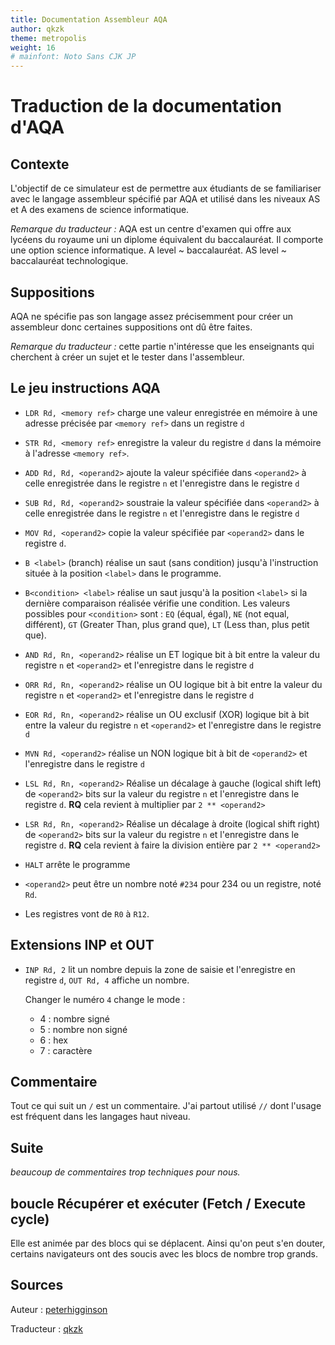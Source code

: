 ```yaml
---
title: Documentation Assembleur AQA
author: qkzk
theme: metropolis
weight: 16
# mainfont: Noto Sans CJK JP
---
```



# Traduction de la documentation d'AQA

## Contexte

L'objectif de ce simulateur est de permettre aux étudiants de se familiariser avec le langage assembleur spécifié par AQA et utilisé dans les niveaux AS et A des examens de science informatique.

_Remarque du traducteur :_ AQA est un centre d'examen qui offre aux lycéens du royaume uni un diplome équivalent du baccalauréat. Il comporte une option science informatique. A level ~ baccalauréat. AS level ~ baccalauréat technologique.

## Suppositions


AQA ne spécifie pas son langage assez précisemment pour créer un assembleur donc certaines suppositions ont dû être faites.


_Remarque du traducteur :_ cette partie n'intéresse que les enseignants qui cherchent à créer un sujet et le tester dans l'assembleur.

## Le jeu instructions AQA

* `LDR Rd, <memory ref>` charge une valeur enregistrée en mémoire à une adresse précisée par `<memory ref>` dans un registre `d`

* `STR Rd, <memory ref>` enregistre la valeur du registre `d` dans la mémoire à l'adresse `<memory ref>`.

* `ADD Rd, Rd, <operand2>` ajoute la valeur spécifiée dans `<operand2>` à celle enregistrée dans le registre `n` et l'enregistre dans le registre `d`

* `SUB Rd, Rd, <operand2>` soustraie la valeur spécifiée dans `<operand2>` à celle enregistrée dans le registre `n` et l'enregistre dans le registre `d`

* `MOV Rd, <operand2>` copie la valeur spécifiée par `<operand2>` dans le registre `d`.

* `B <label>` (branch) réalise un saut (sans condition) jusqu'à l'instruction située à la position `<label>` dans le programme.

* `B<condition> <label>` réalise un saut jusqu'à la position `<label>` si la dernière comparaison réalisée vérifie une condition. Les valeurs possibles pour `<condition>` sont : `EQ` (équal, égal), `NE` (not equal, différent), `GT` (Greater Than, plus grand que), `LT` (Less than, plus petit que).

* `AND Rd, Rn, <operand2>` réalise un ET logique bit à bit entre la valeur du registre `n` et `<operand2>` et l'enregistre dans le registre `d`

* `ORR Rd, Rn, <operand2>` réalise un OU logique bit à bit entre la valeur du registre `n` et `<operand2>` et l'enregistre dans le registre `d`

* `EOR Rd, Rn, <operand2>` réalise un OU exclusif (XOR) logique bit à bit entre la valeur du registre `n` et `<operand2>` et l'enregistre dans le registre `d`


* `MVN Rd, <operand2>` réalise un NON logique bit à bit de `<operand2>` et l'enregistre dans le registre `d`


* `LSL Rd, Rn, <operand2>` Réalise un décalage à gauche (logical shift left) de `<operand2>` bits sur la valeur du registre `n` et l'enregistre dans le registre `d`. **RQ** cela revient à multiplier par `2 ** <operand2>`


* `LSR Rd, Rn, <operand2>` Réalise un décalage à droite (logical shift right) de `<operand2>` bits sur la valeur du registre `n` et l'enregistre dans le registre `d`. **RQ** cela revient à faire la division entière par `2 ** <operand2>`

* `HALT` arrête le programme

* `<operand2>` peut être un nombre noté `#234` pour $234$ ou un registre, noté `Rd`.

* Les registres vont de `R0` à `R12`.


## Extensions INP et OUT

* `INP Rd, 2` lit un nombre depuis la zone de saisie et l'enregistre en registre `d`, `OUT Rd, 4` affiche un nombre.

    Changer le numéro `4` change le mode :

    * 4 : nombre signé
    * 5 : nombre non signé
    * 6 : hex
    * 7 : caractère


## Commentaire

Tout ce qui suit un `/` est un commentaire. J'ai partout utilisé `//` dont l'usage est fréquent dans les langages haut niveau.

## Suite

_beaucoup de commentaires trop techniques pour nous._

## boucle Récupérer et exécuter (Fetch / Execute cycle)

Elle est animée par des blocs qui se déplacent. Ainsi qu'on peut s'en douter, certains navigateurs ont des soucis avec les blocs de nombre trop grands.

## Sources

Auteur : [peterhigginson](www.peterhigginson.co.uk/LMC)

Traducteur : [qkzk](qkzk.xyz)

